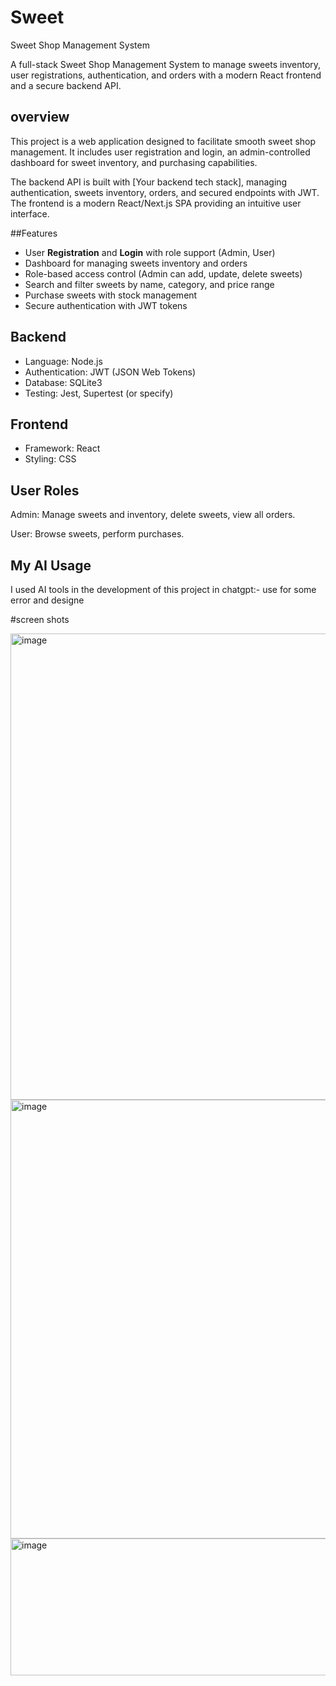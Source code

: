 # Sweet

Sweet Shop Management System

A full-stack Sweet Shop Management System to manage sweets inventory, user registrations, authentication, and orders with a modern React frontend and a secure backend API.

## overview

This project is a web application designed to facilitate smooth sweet shop management. It includes user registration and login, an admin-controlled dashboard for sweet inventory, and purchasing capabilities.

The backend API is built with [Your backend tech stack], managing authentication, sweets inventory, orders, and secured endpoints with JWT. The frontend is a modern React/Next.js SPA providing an intuitive user interface.

##Features
- User **Registration** and **Login** with role support (Admin, User)
- Dashboard for managing sweets inventory and orders
- Role-based access control (Admin can add, update, delete sweets)
- Search and filter sweets by name, category, and price range
- Purchase sweets with stock management
- Secure authentication with JWT tokens


## Backend
- Language: Node.js
- Authentication: JWT (JSON Web Tokens)
- Database: SQLite3
- Testing: Jest, Supertest (or specify)
## Frontend
- Framework: React
- Styling: CSS

## User Roles

Admin: Manage sweets and inventory, delete sweets, view all orders.

User: Browse sweets, perform purchases.

##  My AI Usage

I used AI tools in the development of this project in
chatgpt:- use for some error and designe

#screen shots

<img width="991" height="746" alt="image" src="https://github.com/user-attachments/assets/4db9af71-454c-4f6b-b291-414ddfacca39" />

<img width="991" height="702" alt="image" src="https://github.com/user-attachments/assets/809d2e5e-7a9e-41b8-ba97-4433c4b80b79" />

<img width="991" height="219" alt="image" src="https://github.com/user-attachments/assets/39d96650-d0d2-4561-a4a1-45274ba1b3af" />


